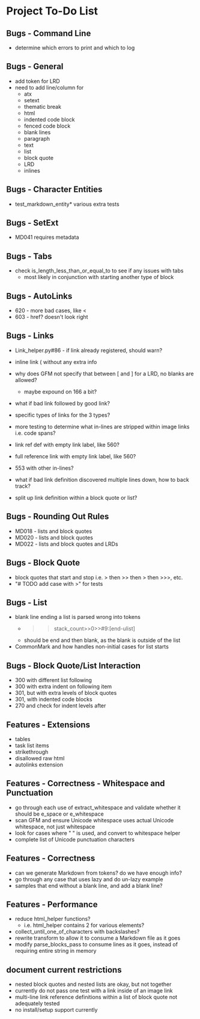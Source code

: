 # Project To-Do List

## Bugs - Command Line

- determine which errors to print and which to log

## Bugs - General

- add token for LRD
- need to add line/column for
  - atx
  - setext
  - thematic break
  - html
  - indented code block
  - fenced code block
  - blank lines
  - paragraph
  - text
  - list
  - block quote
  - LRD
  - inlines

## Bugs - Character Entities

- test_markdown_entity* various extra tests

## Bugs - SetExt

- MD041 requires metadata

## Bugs - Tabs

- check is_length_less_than_or_equal_to to see if any issues with tabs
  - most likely in conjunction with starting another type of block

## Bugs - AutoLinks

- 620 - more bad cases, like <
- 603 - href? doesn't look right

## Bugs - Links

- Link_helper.py#86 - if link already registered, should warn?

- inline link ( without any extra info
- why does GFM not specify that between [ and ] for a LRD, no blanks are allowed?
  - maybe expound on 166 a bit?
- what if bad link followed by good link?
- specific types of links for the 3 types?
- more testing to determine what in-lines are stripped within image links i.e. code spans?
- link ref def with empty link label, like 560?
- full reference link with empty link label, like 560?
- 553 with other in-lines?
- what if bad link definition discovered multiple lines down, how to back track?
- split up link definition within a block quote or list?

## Bugs - Rounding Out Rules

- MD018 - lists and block quotes
- MD020 - lists and block quotes
- MD022 - lists and block quotes and LRDs

## Bugs - Block Quote

- block quotes that start and stop i.e. > then >> then > then >>>, etc.
- "# TODO add case with >" for tests

## Bugs - List

- blank line ending a list is parsed wrong into tokens
  - >>stack_count>>0>>#9:[end-ulist]
  - should be end and then blank, as the blank is outside of the list
- CommonMark and how handles non-initial cases for list starts

## Bugs - Block Quote/List Interaction

- 300 with different list following
- 300 with extra indent on following item
- 301, but with extra levels of block quotes
- 301, with indented code blocks
- 270 and check for indent levels after

## Features - Extensions

- tables
- task list items
- strikethrough
- disallowed raw html
- autolinks extension

## Features - Correctness - Whitespace and Punctuation

- go through each use of extract_whitespace and validate whether it should be e_space or e_whitespace
- scan GFM and ensure Unicode whitespace uses actual Unicode whitespace, not just whitespace
- look for cases where " " is used, and convert to whitespace helper
- complete list of Unicode punctuation characters

## Features - Correctness

- can we generate Markdown from tokens? do we have enough info?
- go through any case that uses lazy and do un-lazy example
- samples that end without a blank line, and add a blank line?

## Features - Performance

- reduce html_helper functions?
  - i.e. html_helper contains 2 for various elements?
- collect_until_one_of_characters with backslashes?
- rewrite transform to allow it to consume a Markdown file as it goes
- modify parse_blocks_pass to consume lines as it goes, instead of requiring entire string in memory

## document current restrictions

- nested block quotes and nested lists are okay, but not together
- currently do not pass one test with a link inside of an image link
- multi-line link reference definitions within a list of block quote not adequately tested
- no install/setup support currently
